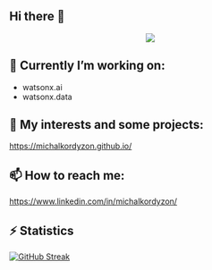 ## Hi there 👋

</p>

<p align="center">
  <a href="https://github.com/DenverCoder1/readme-typing-svg">
    <img src="https://readme-typing-svg.demolab.com/?lines=Experienced%20data%20scientist%20andAI%20Engineer;I%2B%love%20building%20,%20coding%20and%20people;Curious%20and%20learning%20new%20things&font=Fira%20Code&center=true&width=440&height=45&color=f75c7e&vCenter=true&pause=1000&size=22" /></a>
</p>


## 🔭 Currently I’m working on:
- watsonx.ai
- watsonx.data

 
## 💾 My interests and some projects: 
https://michalkordyzon.github.io/


## 📫 How to reach me:
<https://www.linkedin.com/in/michalkordyzon/>


## ⚡ Statistics

[![GitHub Streak](https://github-readme-streak-stats-gamma-taupe.vercel.app?user=michalkordyzon&theme=graywhite&exclude_days=Sun%2CSat)](https://git.io/streak-stats)

 </div>


<!--
**michalkordyzon/michalkordyzon** is a ✨ _special_ ✨ repository because its `README.md` (this file) appears on your GitHub profile.

Here are some ideas to get you started:

- 🔭 I’m currently working on ...
- 🌱 I’m currently learning ...
- 👯 I’m looking to collaborate on ...
- 🤔 I’m looking for help with ...
- 💬 Ask me about ...
- 📫 How to reach me: ...
- 😄 Pronouns: ...
- ⚡ Fun fact: ...

<div>
old statistics
[![Top Langs](https://github-readme-stats.vercel.app/api/top-langs/?username=michalkordyzon&theme=dark&hide_border=true)](https://github.com/anuraghazra/github-readme-stats)
[![GitHub Streak](http://github-readme-streak-stats.herokuapp.com?user=michalkordyzon&theme=dark&hide_border=true&date_format=M%20j%5B%2C%20Y%5D)](https://git.io/streak-stats)
  
-->
